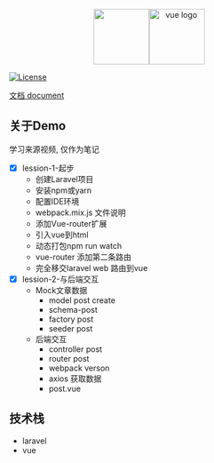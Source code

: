 <p align="center"><img src="https://laravel.com/assets/img/components/logo-laravel.svg" height=100><img class="hero-logo" src="https://cn.vuejs.org//images/logo.png" height=100 alt="vue logo"></p>

<p align="center">

<a href="https://packagist.org/packages/laravel/framework"><img src="https://poser.pugx.org/laravel/framework/license.svg" alt="License"></a>
</p>

[文档 document](https://doc.wubian.top/docs/laravel-vue-demo/laravel-vue-demo-1atp3sefknrnt)

## 关于Demo

学习来源视频, 仅作为笔记

- [x] lession-1-起步
    - 创建Laravel项目
    - 安装npm或yarn
    - 配置IDE环境
    - webpack.mix.js 文件说明
    - 添加Vue-router扩展
    - 引入vue到html
    - 动态打包npm run watch
    - vue-router 添加第二条路由
    - 完全移交laravel web 路由到vue
- [x] lession-2-与后端交互
    - Mock文章数据
        - model post create
        - schema-post
        - factory post
        - seeder post
    - 后端交互
        - controller post
        - router post
        - webpack verson
        - axios 获取数据
        - post.vue


## 技术栈

* laravel
* vue
